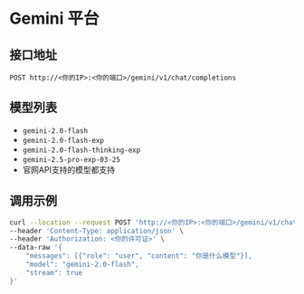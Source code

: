 # Gemini 平台

## 接口地址

```curl
POST http://<你的IP>:<你的端口>/gemini/v1/chat/completions
```

## 模型列表

- `gemini-2.0-flash`
- `gemini-2.0-flash-exp`
- `gemini-2.0-flash-thinking-exp`
- `gemini-2.5-pro-exp-03-25`
- 官网API支持的模型都支持

## 调用示例

```bash
curl --location --request POST 'http://<你的IP>:<你的端口>/gemini/v1/chat/completions' \
--header 'Content-Type: application/json' \
--header 'Authorization: <你的许可证>' \
--data-raw '{
    "messages": [{"role": "user", "content": "你是什么模型"}],
    "model": "gemini-2.0-flash",
    "stream": true
}'
```
